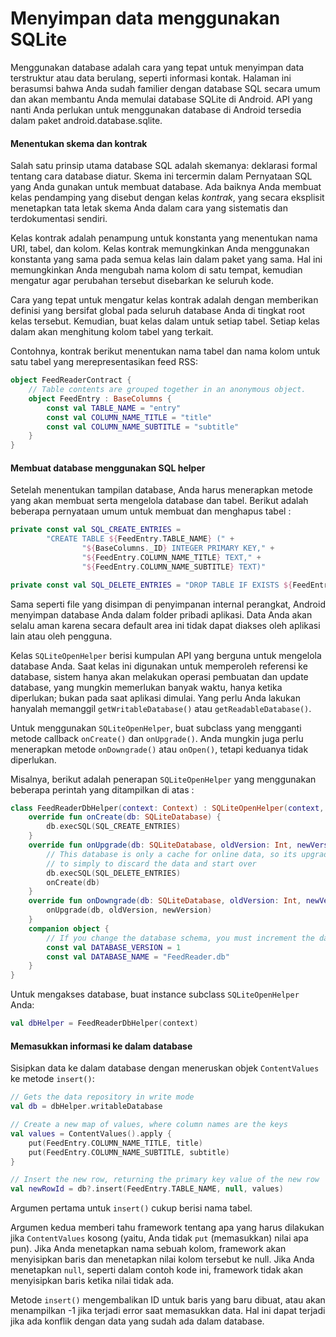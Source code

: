 # Menyimpan data menggunakan SQLite

Menggunakan database adalah cara yang tepat untuk menyimpan data terstruktur atau data berulang, seperti informasi kontak. Halaman ini berasumsi bahwa Anda sudah familier dengan database SQL secara umum dan akan membantu Anda memulai database SQLite di Android. API yang nanti Anda perlukan untuk menggunakan database di Android tersedia dalam paket android.database.sqlite.

#### Menentukan skema dan kontrak
Salah satu prinsip utama database SQL adalah skemanya: deklarasi formal tentang cara database diatur. Skema ini tercermin dalam Pernyataan SQL yang Anda gunakan untuk membuat database. Ada baiknya Anda membuat kelas pendamping yang disebut dengan kelas *kontrak*, yang secara eksplisit menetapkan tata letak skema Anda dalam cara yang sistematis dan terdokumentasi sendiri.

Kelas kontrak adalah penampung untuk konstanta yang menentukan nama URI, tabel, dan kolom. Kelas kontrak memungkinkan Anda menggunakan konstanta yang sama pada semua kelas lain dalam paket yang sama. Hal ini memungkinkan Anda mengubah nama kolom di satu tempat, kemudian mengatur agar perubahan tersebut disebarkan ke seluruh kode.

Cara yang tepat untuk mengatur kelas kontrak adalah dengan memberikan definisi yang bersifat global pada seluruh database Anda di tingkat root kelas tersebut. Kemudian, buat kelas dalam untuk setiap tabel. Setiap kelas dalam akan menghitung kolom tabel yang terkait.

Contohnya, kontrak berikut menentukan nama tabel dan nama kolom untuk satu tabel yang merepresentasikan feed RSS:

```kotlin
object FeedReaderContract {
    // Table contents are grouped together in an anonymous object.
    object FeedEntry : BaseColumns {
        const val TABLE_NAME = "entry"
        const val COLUMN_NAME_TITLE = "title"
        const val COLUMN_NAME_SUBTITLE = "subtitle"
    }
}
```
#### Membuat database menggunakan SQL helper
Setelah menentukan tampilan database, Anda harus menerapkan metode yang akan membuat serta mengelola database dan tabel. Berikut adalah beberapa pernyataan umum untuk membuat dan menghapus tabel :

```kotlin
private const val SQL_CREATE_ENTRIES =
        "CREATE TABLE ${FeedEntry.TABLE_NAME} (" +
                "${BaseColumns._ID} INTEGER PRIMARY KEY," +
                "${FeedEntry.COLUMN_NAME_TITLE} TEXT," +
                "${FeedEntry.COLUMN_NAME_SUBTITLE} TEXT)"

private const val SQL_DELETE_ENTRIES = "DROP TABLE IF EXISTS ${FeedEntry.TABLE_NAME}"
```
Sama seperti file yang disimpan di penyimpanan internal perangkat, Android menyimpan database Anda dalam folder pribadi aplikasi. Data Anda akan selalu aman karena secara default area ini tidak dapat diakses oleh aplikasi lain atau oleh pengguna.

Kelas `SQLiteOpenHelper` berisi kumpulan API yang berguna untuk mengelola database Anda. Saat kelas ini digunakan untuk memperoleh referensi ke database, sistem hanya akan melakukan operasi pembuatan dan update database, yang mungkin memerlukan banyak waktu, hanya ketika diperlukan; bukan pada saat aplikasi dimulai. Yang perlu Anda lakukan hanyalah memanggil `getWritableDatabase()` atau `getReadableDatabase()`.

Untuk menggunakan `SQLiteOpenHelper`, buat subclass yang mengganti metode callback `onCreate()` dan `onUpgrade()`. Anda mungkin juga perlu menerapkan metode `onDowngrade()` atau `onOpen()`, tetapi keduanya tidak diperlukan.

Misalnya, berikut adalah penerapan `SQLiteOpenHelper` yang menggunakan beberapa perintah yang ditampilkan di atas :

```kotlin
class FeedReaderDbHelper(context: Context) : SQLiteOpenHelper(context, DATABASE_NAME, null, DATABASE_VERSION) {
    override fun onCreate(db: SQLiteDatabase) {
        db.execSQL(SQL_CREATE_ENTRIES)
    }
    override fun onUpgrade(db: SQLiteDatabase, oldVersion: Int, newVersion: Int) {
        // This database is only a cache for online data, so its upgrade policy is
        // to simply to discard the data and start over
        db.execSQL(SQL_DELETE_ENTRIES)
        onCreate(db)
    }
    override fun onDowngrade(db: SQLiteDatabase, oldVersion: Int, newVersion: Int) {
        onUpgrade(db, oldVersion, newVersion)
    }
    companion object {
        // If you change the database schema, you must increment the database version.
        const val DATABASE_VERSION = 1
        const val DATABASE_NAME = "FeedReader.db"
    }
}
```
Untuk mengakses database, buat instance subclass `SQLiteOpenHelper` Anda:

```kotlin
val dbHelper = FeedReaderDbHelper(context)
```

#### Memasukkan informasi ke dalam database

Sisipkan data ke dalam database dengan meneruskan objek `ContentValues` ke metode `insert()`:

```kotlin
// Gets the data repository in write mode
val db = dbHelper.writableDatabase

// Create a new map of values, where column names are the keys
val values = ContentValues().apply {
    put(FeedEntry.COLUMN_NAME_TITLE, title)
    put(FeedEntry.COLUMN_NAME_SUBTITLE, subtitle)
}

// Insert the new row, returning the primary key value of the new row
val newRowId = db?.insert(FeedEntry.TABLE_NAME, null, values)
```

Argumen pertama untuk `insert()` cukup berisi nama tabel.

Argumen kedua memberi tahu framework tentang apa yang harus dilakukan jika `ContentValues` kosong (yaitu, Anda tidak `put` (memasukkan) nilai apa pun). Jika Anda menetapkan nama sebuah kolom, framework akan menyisipkan baris dan menetapkan nilai kolom tersebut ke null. Jika Anda menetapkan `null`, seperti dalam contoh kode ini, framework tidak akan menyisipkan baris ketika nilai tidak ada.

Metode `insert()` mengembalikan ID untuk baris yang baru dibuat, atau akan menampilkan -1 jika terjadi error saat memasukkan data. Hal ini dapat terjadi jika ada konflik dengan data yang sudah ada dalam database.